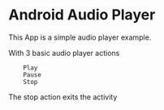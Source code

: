 **Android** Audio Player
==================================================

This App is a simple audio player example. 

With 3 basic audio player actions
      
        Play
        Pause 
        Stop
        
The stop action exits the activity



